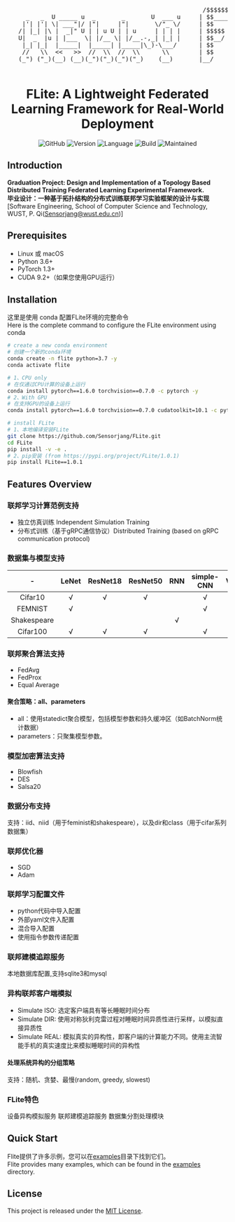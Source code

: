 <pre>
                                                     /$$$$$$$$ /$$       /$$   /$$
     _   _  U _____ u  _       _       U  ___ u     | $$_____/| $$      |__/  | $$
    |'| |'| \| ___"|/ |"|     |"|       \/"_ \/     | $$      | $$       /$$ /$$$$$$    /$$$$$$
   /| |_| |\ |  _|" U | | u U | | u     | | | |     | $$$$$   | $$      | $$|_  $$_/   /$$__  $$
   U|  _  |u | |___  \| |/__ \| |/__.-,_| |_| |     | $$__/   | $$      | $$  | $$    | $$$$$$$$  
    |_| |_|  |_____|  |_____| |_____|\_)-\___/      | $$      | $$      | $$  | $$ /$$| $$_____/
    //   \\  <<   >>  //  \\  //  \\      \\        | $$      | $$$$$$$$| $$  |  $$$$/|  $$$$$$$
   (_") ("_)(__) (__)(_")("_)(_")("_)    (__)       |__/      |________/|__/   \___/   \_______/
                                                                                      Version 1.0.1
</pre>

<div align="center">
<h1 align="center">FLite: A Lightweight Federated Learning Framework for Real-World Deployment</h1>

![GitHub](https://img.shields.io/github/license/Sensorjang/FLite)
![Version](https://img.shields.io/badge/Version-V1.0.0-yellow)
![Language](https://img.shields.io/badge/Language-Python-blue)
![Build](https://img.shields.io/badge/Build-passing-lightgreen)
![Maintained](https://img.shields.io/badge/Maintained-Yes-red)

</div>

## Introduction
**Graduation Project: Design and Implementation of a Topology Based Distributed Training Federated Learning Experimental Framework. <br/>**
**毕业设计：一种基于拓扑结构的分布式训练联邦学习实验框架的设计与实现<br/>**
[Software Engineering, School of Computer Science and Technology, WUST, P. Qi(Sensorjang@wust.edu.cn)]<br/>

## Prerequisites
- Linux 或 macOS
- Python 3.6+
- PyTorch 1.3+
- CUDA 9.2+（如果您使用GPU运行）

## Installation
这里是使用 conda 配置FLite环境的完整命令<br/>
Here is the complete command to configure the FLite environment using conda<br/>

```bash
# create a new conda environment
# 创建一个新的conda环境
conda create -n flite python=3.7 -y
conda activate flite

# 1、CPU only
# 在仅通过CPU计算的设备上运行
conda install pytorch==1.6.0 torchvision==0.7.0 -c pytorch -y
# 2、With GPU
# 在支持GPU的设备上运行
conda install pytorch==1.6.0 torchvision==0.7.0 cudatoolkit=10.1 -c pytorch -y

# install FLite
# 1、本地编译安装FLite
git clone https://github.com/Sensorjang/FLite.git
cd FLite
pip install -v -e .
# 2、pip安装 (from https://pypi.org/project/FLite/1.0.1)
pip install FLite==1.0.1
```

## Features Overview

### 联邦学习计算范例支持
- 独立仿真训练 Independent Simulation Training
- 分布式训练（基于gRPC通信协议）Distributed Training (based on gRPC communication protocol)

### 数据集与模型支持
| - | LeNet | ResNet18 | ResNet50 | RNN | simple-CNN | VGG9 |
| :---: |:-----:|:--------:|:--------:|:---:|:----------:|:----:|
| Cifar10 |   √   |    √     |    √     |     |     √      |  √   |
| FEMNIST |   √   |          |          |     |     √      |      |
| Shakespeare |       |          |          |  √  |            |      |
| Cifar100 |   √   |    √     |    √     |     |     √      |  √   |

### 联邦聚合算法支持
- FedAvg
- FedProx
- Equal Average


#### 聚合策略：all、parameters

- all：使用statedict聚合模型，包括模型参数和持久缓冲区（如BatchNorm统计数据）
- parameters：只聚集模型参数。

### 模型加密算法支持
- Blowfish
- DES
- Salsa20

### 数据分布支持
支持：iid、niid（用于feminist和shakespeare），以及dir和class（用于cifar系列数据集）

### 联邦优化器
- SGD
- Adam

### 联邦学习配置文件
- python代码中导入配置
- 外部yaml文件入配置
- 混合导入配置
- 使用指令参数传递配置

### 联邦建模追踪服务
本地数据库配置,支持sqlite3和mysql

### 异构联邦客户端模拟
- Simulate ISO: 选定客户端具有等长睡眠时间分布
- Simulate DIR: 使用对称狄利克雷过程对睡眠时间异质性进行采样，以模拟直接异质性
- Simulate REAL: 模拟真实的异构性，即客户端的计算能力不同。使用主流智能手机的真实速度比来模拟睡眠时间的异构性

#### 处理系统异构的分组策略
支持：随机、贪婪、最慢(random, greedy, slowest)

### FLite特色
设备异构模拟服务
联邦建模追踪服务
数据集分割处理模块

## Quick Start
Flite提供了许多示例，您可以在[examples](/examples)目录下找到它们。<br/>
Flite provides many examples, which can be found in the [examples](/examples) directory.<br/>

## License
This project is released under the [MIT License](LICENSE).
